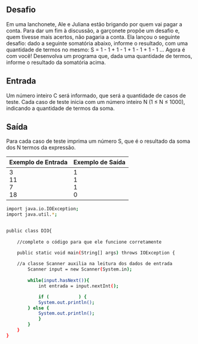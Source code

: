 ## Desafio

Em uma lanchonete, Ale e Juliana estão brigando por quem vai pagar a conta. Para dar um fim à discussão, a garçonete propõe um desafio e, quem tivesse mais acertos, não pagaria a conta. Ela lançou o seguinte desafio: dado a seguinte somatória abaixo, informe o resultado, com uma quantidade de termos no mesmo:
S = 1 - 1 + 1 - 1 + 1 - 1 + 1 - 1 ...
Agora é com você! Desenvolva um programa que, dada uma quantidade de termos, informe o resultado da somatória acima.

## Entrada

Um número inteiro C será informado, que será a quantidade de casos de teste. Cada caso de teste inicia com um número inteiro N (1 ≤ N ≤ 1000), indicando a quantidade de termos da soma.

## Saída

Para cada caso de teste imprima um número S, que é o resultado da soma dos N termos da expressão.

| Exemplo de Entrada | Exemplo de Saída|
| ---|--- |
| 3<br />11<br />7<br />18 | 1<br />1<br />1<br />0 |


```bash
import java.io.IOException;
import java.util.*;
 

public class DIO{
 
    //complete o código para que ele funcione corretamente

    public static void main(String[] args) throws IOException {
 
	//a classe Scanner auxilia na leitura dos dados de entrada
        Scanner input = new Scanner(System.in);
        
        while(input.hasNext()){
            int entrada = input.nextInt();

            if (           ) {
            System.out.println();
        } else {
            System.out.println();
            }
        }
    }
}



```